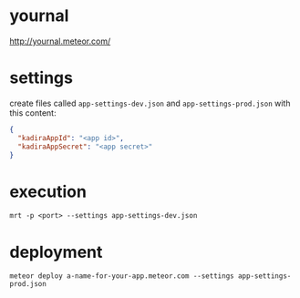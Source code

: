 # yournal

http://yournal.meteor.com/

# settings

create files called `app-settings-dev.json` and `app-settings-prod.json` with this content:
```json
{
  "kadiraAppId": "<app id>",
  "kadiraAppSecret": "<app secret>"
}
```

# execution

`mrt -p <port> --settings app-settings-dev.json`

# deployment

`meteor deploy a-name-for-your-app.meteor.com --settings app-settings-prod.json`
